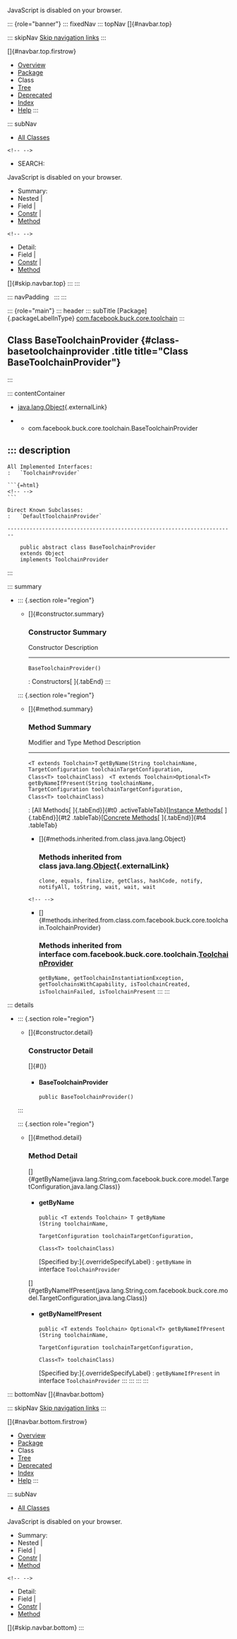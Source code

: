 <div>

JavaScript is disabled on your browser.

</div>

::: {role="banner"}
::: fixedNav
::: topNav
[]{#navbar.top}

::: skipNav
[Skip navigation links](#skip.navbar.top "Skip navigation links")
:::

[]{#navbar.top.firstrow}

-   [Overview](../../../../../index.html)
-   [Package](package-summary.html)
-   Class
-   [Tree](package-tree.html)
-   [Deprecated](../../../../../deprecated-list.html)
-   [Index](../../../../../index-all.html)
-   [Help](../../../../../help-doc.html)
:::

::: subNav
-   [All Classes](../../../../../allclasses.html)

```{=html}
<!-- -->
```
-   SEARCH:

<div>

<div>

JavaScript is disabled on your browser.

</div>

</div>

<div>

-   Summary: 
-   Nested \| 
-   Field \| 
-   [Constr](#constructor.summary) \| 
-   [Method](#method.summary)

```{=html}
<!-- -->
```
-   Detail: 
-   Field \| 
-   [Constr](#constructor.detail) \| 
-   [Method](#method.detail)

</div>

[]{#skip.navbar.top}
:::
:::

::: navPadding
 
:::
:::

::: {role="main"}
::: header
::: subTitle
[Package]{.packageLabelInType} [com.facebook.buck.core.toolchain](package-summary.html)
:::

## Class BaseToolchainProvider {#class-basetoolchainprovider .title title="Class BaseToolchainProvider"}
:::

::: contentContainer
-   [java.lang.Object](http://docs.oracle.com/javase/7/docs/api/java/lang/Object.html?is-external=true "class or interface in java.lang"){.externalLink}

-   -   com.facebook.buck.core.toolchain.BaseToolchainProvider

::: description
-   

    All Implemented Interfaces:
    :   `ToolchainProvider`

    ```{=html}
    <!-- -->
    ```

    Direct Known Subclasses:
    :   `DefaultToolchainProvider`

    ------------------------------------------------------------------------

        public abstract class BaseToolchainProvider
        extends Object
        implements ToolchainProvider
:::

::: summary
-   ::: {.section role="region"}
    -   []{#constructor.summary}

        ### Constructor Summary

          Constructor                 Description
          --------------------------- -------------
          `BaseToolchainProvider()`    

          : Constructors[ ]{.tabEnd}
    :::

    ::: {.section role="region"}
    -   []{#method.summary}

        ### Method Summary

          Modifier and Type                    Method                                                                                                                                                      Description
          ------------------------------------ ----------------------------------------------------------------------------------------------------------------------------------------------------------- -------------
          `<T extends Toolchain>T`             `getByName​(String toolchainName,          TargetConfiguration toolchainTargetConfiguration,          Class<T> toolchainClass)`                               
          `<T extends Toolchain>Optional<T>`   `getByNameIfPresent​(String toolchainName,                   TargetConfiguration toolchainTargetConfiguration,                   Class<T> toolchainClass)`    

          : [All Methods[ ]{.tabEnd}]{#t0 .activeTableTab}[[Instance
          Methods](javascript:show(2);)[ ]{.tabEnd}]{#t2
          .tableTab}[[Concrete
          Methods](javascript:show(8);)[ ]{.tabEnd}]{#t4 .tableTab}

        -   []{#methods.inherited.from.class.java.lang.Object}

            ### Methods inherited from class java.lang.[Object](http://docs.oracle.com/javase/7/docs/api/java/lang/Object.html?is-external=true "class or interface in java.lang"){.externalLink}

            `clone, equals, finalize, getClass, hashCode, notify, notifyAll, toString, wait, wait, wait`

        ```{=html}
        <!-- -->
        ```
        -   []{#methods.inherited.from.class.com.facebook.buck.core.toolchain.ToolchainProvider}

            ### Methods inherited from interface com.facebook.buck.core.toolchain.[ToolchainProvider](ToolchainProvider.html "interface in com.facebook.buck.core.toolchain")

            `getByName, getToolchainInstantiationException, getToolchainsWithCapability, isToolchainCreated, isToolchainFailed, isToolchainPresent`
    :::
:::

::: details
-   ::: {.section role="region"}
    -   []{#constructor.detail}

        ### Constructor Detail

        []{#<init>()}

        -   #### BaseToolchainProvider

                public BaseToolchainProvider()
    :::

    ::: {.section role="region"}
    -   []{#method.detail}

        ### Method Detail

        []{#getByName(java.lang.String,com.facebook.buck.core.model.TargetConfiguration,java.lang.Class)}

        -   #### getByName

            ``` methodSignature
            public <T extends Toolchain> T getByName​(String toolchainName,
                                                     TargetConfiguration toolchainTargetConfiguration,
                                                     Class<T> toolchainClass)
            ```

            [Specified by:]{.overrideSpecifyLabel}
            :   `getByName` in interface `ToolchainProvider`

        []{#getByNameIfPresent(java.lang.String,com.facebook.buck.core.model.TargetConfiguration,java.lang.Class)}

        -   #### getByNameIfPresent

            ``` methodSignature
            public <T extends Toolchain> Optional<T> getByNameIfPresent​(String toolchainName,
                                                                        TargetConfiguration toolchainTargetConfiguration,
                                                                        Class<T> toolchainClass)
            ```

            [Specified by:]{.overrideSpecifyLabel}
            :   `getByNameIfPresent` in interface `ToolchainProvider`
    :::
:::
:::
:::

::: bottomNav
[]{#navbar.bottom}

::: skipNav
[Skip navigation links](#skip.navbar.bottom "Skip navigation links")
:::

[]{#navbar.bottom.firstrow}

-   [Overview](../../../../../index.html)
-   [Package](package-summary.html)
-   Class
-   [Tree](package-tree.html)
-   [Deprecated](../../../../../deprecated-list.html)
-   [Index](../../../../../index-all.html)
-   [Help](../../../../../help-doc.html)
:::

::: subNav
-   [All Classes](../../../../../allclasses.html)

<div>

<div>

JavaScript is disabled on your browser.

</div>

</div>

<div>

-   Summary: 
-   Nested \| 
-   Field \| 
-   [Constr](#constructor.summary) \| 
-   [Method](#method.summary)

```{=html}
<!-- -->
```
-   Detail: 
-   Field \| 
-   [Constr](#constructor.detail) \| 
-   [Method](#method.detail)

</div>

[]{#skip.navbar.bottom}
:::
